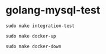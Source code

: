 # golang-mysql-test

```
sudo make integration-test
```

```
sudo make docker-up
```

```
sudo make docker-down
```
